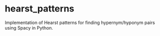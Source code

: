 # hearst_patterns
Implementation of Hearst patterns for finding hypernym/hyponym pairs using Spacy in Python.
